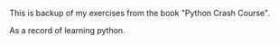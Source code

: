 This is backup of my exercises from the book "Python Crash Course".

As a record of learning python.
